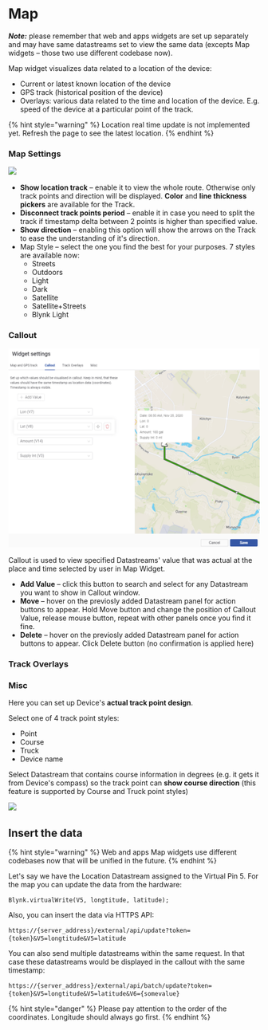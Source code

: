 # Map

_**Note:**_ please remember that web and apps widgets are set up separately and may have same datastreams set to view the same data \(excepts Map widgets – those two use different codebase now\).

Map widget visualizes data related to a location of the device:

* Current or latest known location of the device 
* GPS track \(historical position of the device\)
* Overlays: various data related to the time and location of the device. E.g. speed of the device at a particular point of the track.

{% hint style="warning" %}
Location real time update is not implemented yet. Refresh the page to see the latest location.
{% endhint %}

### Map Settings

![](../../../.gitbook/assets/map-track.png)

* **Show location track** – enable it to view the whole route. Otherwise only track points and direction will be displayed. **Color** and **line thickness pickers** are available for the Track.
* **Disconnect track points period** – enable it in case you need to split the track if timestamp delta between 2 points is higher than specified value.
* **Show direction** – enabling this option will show the arrows on the Track to ease the understanding of it's direction.
* Map Style – select the one you find the best for your purposes. 7 styles are available now:
  * Streets
  * Outdoors
  * Light
  * Dark
  * Satellite
  * Satellite+Streets
  * Blynk Light

### Callout

![](../../../.gitbook/assets/callout.png)

Callout is used to view specified Datastreams' value that was actual at the place and time selected by user in Map Widget.

* **Add Value** – click this button to search and select for any Datastream you want to show in Callout window.
* **Move** – hover on the previosly added Datastream panel for action buttons to appear. Hold Move button and change the position of Callout Value, release mouse button, repeat with other panels once you find it fine.
* **Delete** – hover on the previosly added Datastream panel for action buttons to appear. Click Delete button \(no confirmation is applied here\)

### Track Overlays

### Misc

Here you can set up Device's **actual track point design**.

Select one of 4 track point styles:

* Point
* Course
* Truck
* Device name

Select Datastream that contains course information in degrees \(e.g. it gets it from Device's compass\) so the track point can **show course direction** \(this feature is supported by Course and Truck point styles\)

![](../../../.gitbook/assets/map_widget_settings%20%285%29%20%284%29%20%281%29%20%281%29.gif)

## Insert the data

{% hint style="warning" %}
Web and apps Map widgets use different codebases now that will be unified in the future.
{% endhint %}

Let's say we have the Location Datastream assigned to the Virtual Pin 5. For the map you can update the data from the hardware:

```text
Blynk.virtualWrite(V5, longtitude, latitude);
```

Also, you can insert the data via HTTPS API:

```text
https://{server_address}/external/api/update?token={token}&V5=longtitude&V5=latitude
```

You can also send multiple datastreams within the same request. In that case these datastreams would be displayed in the callout with the same timestamp:

```text
https://{server_address}/external/api/batch/update?token={token}&V5=longtitude&V5=latitude&V6={somevalue}
```

{% hint style="danger" %}
Please pay attention to the order of the coordinates. Longitude should always go first.
{% endhint %}

